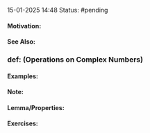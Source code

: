 15-01-2025 14:48
Status: #pending
#### Motivation:
#### See Also:
### def: (Operations on Complex Numbers)


#### Examples:
#### Note:
#### Lemma/Properties:
#### Exercises: